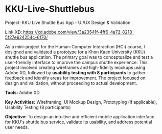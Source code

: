 # KKU-Live-Shuttlebus

Project: KKU Live Shuttle Bus App - UI/UX Design & Validation

Link XD: https://xd.adobe.com/view/3a23641f-4ff6-4a72-8218-5f27e924254c-6f70/

As a mini-project for the Human-Computer Interaction (HCI) course, I designed and validated a prototype for a Khon Kaen University (KKU) shuttle bus application. The primary goal was to conceptualize and test a user-friendly interface to improve the campus shuttle experience. This project involved creating wireframes and high-fidelity mockups using Adobe XD, followed by **usability testing with 8 participants** to gather feedback and identify areas for improvement. The project focused on design and validation, without proceeding to actual development.

**Tools:** Adobe XD

**Key Activities:** Wireframing, UI Mockup Design, Prototyping (if applicable), Usability Testing (8 participants)

**Objective:** To design an intuitive and efficient mobile application interface for KKU's shuttle bus service, validate its usability, and address potential user needs.
